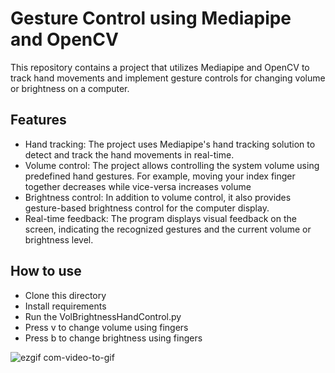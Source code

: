 # Gesture Control using Mediapipe and OpenCV

This repository contains a project that utilizes Mediapipe and OpenCV to track hand movements and implement gesture controls for changing volume or brightness on a computer.

## Features

- Hand tracking: The project uses Mediapipe's hand tracking solution to detect and track the hand movements in real-time.
- Volume control: The project allows controlling the system volume using predefined hand gestures. For example, moving your index finger together decreases while vice-versa increases volume
- Brightness control: In addition to volume control, it also provides gesture-based brightness control for the computer display.
- Real-time feedback: The program displays visual feedback on the screen, indicating the recognized gestures and the current volume or brightness level.

## How to use
- Clone this directory
- Install requirements
- Run the VolBrightnessHandControl.py
- Press v to change volume using fingers
- Press b to change brightness using fingers


![ezgif com-video-to-gif](https://github.com/rajobrata2003/vol-brightness-gesture-control/assets/35872390/6492454b-944f-46ab-a9f4-1c8de87aeadd)
